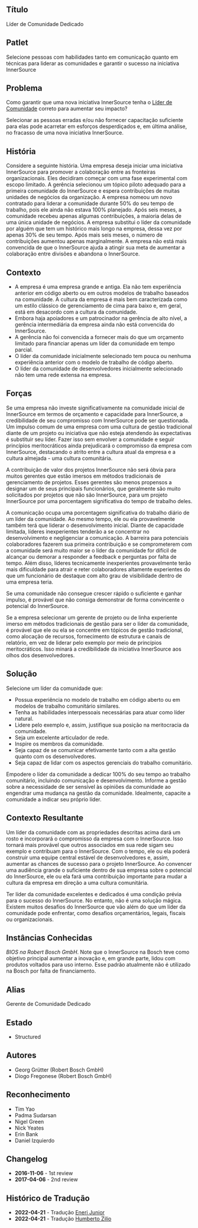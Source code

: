 ## Título

Líder de Comunidade Dedicado

## Patlet

Selecione pessoas com habilidades tanto em comunicação quanto em técnicas para liderar as comunidades e garantir o sucesso na iniciativa InnerSource

## Problema

Como garantir que uma nova iniciativa InnerSource tenha o [Líder de Comunidade](http://www.artofcommunityonline.org/) correto para aumentar seu impacto?

Selecionar as pessoas erradas e/ou não fornecer capacitação suficiente para elas pode acarretar em esforços desperdiçados e, em última análise, no fracasso de uma nova iniciativa InnerSource.

## História

Considere a seguinte história. Uma empresa deseja iniciar uma iniciativa InnerSource para promover a colaboração entre as fronteiras organizacionais. Eles decidiram começar com uma fase experimental com escopo limitado. A gerência selecionou um tópico piloto adequado para a primeira comunidade do InnerSource e espera contribuições de muitas unidades de negócios da organização. A empresa nomeou um novo contratado para liderar a comunidade durante 50% do seu tempo de trabalho, pois ele ainda não estava 100% planejado. Após seis meses, a comunidade recebeu apenas algumas contribuições, a maioria delas de uma única unidade de negócios. A empresa substitui o líder da comunidade por alguém que tem um histórico mais longo na empresa, dessa vez por apenas 30% de seu tempo. Após mais seis meses, o número de contribuições aumentou apenas marginalmente. A empresa não está mais convencida de que o InnerSource ajuda a atingir sua meta de aumentar a colaboração entre divisões e abandona o InnerSource.

## Contexto

- A empresa é uma empresa grande e antiga. Ela não tem experiência anterior em código aberto ou em outros modelos de trabalho baseados na comunidade. A cultura da empresa é mais bem caracterizada como um estilo clássico de gerenciamento de cima para baixo e, em geral, está em desacordo com a cultura da comunidade.
- Embora haja apoiadores e um patrocinador na gerência de alto nível, a gerência intermediária da empresa ainda não está convencida do InnerSource.
- A gerência não foi convencida a fornecer mais do que um orçamento limitado para financiar apenas um líder da comunidade em tempo parcial.
- O líder da comunidade inicialmente selecionado tem pouca ou nenhuma experiência anterior com o modelo de trabalho de código aberto.
- O líder da comunidade de desenvolvedores inicialmente selecionado não tem uma rede extensa na empresa.

## Forças

Se uma empresa não investe significativamente na comunidade inicial de InnerSource em termos de orçamento e capacidade para InnerSource, a credibilidade de seu compromisso com InnerSource pode ser questionada. Um impulso comum de uma empresa com uma cultura de gestão tradicional diante de um projeto ou iniciativa que não esteja atendendo às expectativas é substituir seu líder. Fazer isso sem envolver a comunidade e seguir princípios meritocráticos ainda prejudicará o compromisso da empresa com InnerSource, destacando o atrito entre a cultura atual da empresa e a cultura almejada - uma cultura comunitária.

A contribuição de valor dos projetos InnerSource não será óbvia para muitos gerentes que estão imersos em métodos tradicionais de gerenciamento de projetos. Esses gerentes são menos propensos a designar um de seus principais funcionários, que geralmente são muito solicitados por projetos que não são InnerSource, para um projeto InnerSource por uma porcentagem significativa do tempo de trabalho deles.

A comunicação ocupa uma porcentagem significativa do trabalho diário de um líder da comunidade. Ao mesmo tempo, ele ou ela provavelmente também terá que liderar o desenvolvimento inicial. Diante de capacidade limitada, líderes inexperientes tenderão a se concentrar no desenvolvimento e negligenciar a comunicação. A barreira para potenciais colaboradores fazerem sua primeira contribuição e se comprometerem com a comunidade será muito maior se o líder da comunidade for difícil de alcançar ou demorar a responder a feedback e perguntas por falta de tempo. Além disso, líderes tecnicamente inexperientes provavelmente terão mais dificuldade para atrair e reter colaboradores altamente experientes do que um funcionário de destaque com alto grau de visibilidade dentro de uma empresa teria.

Se uma comunidade não consegue crescer rápido o suficiente e ganhar impulso, é provável que não consiga demonstrar de forma convincente o potencial do InnerSource.

Se a empresa selecionar um gerente de projeto ou de linha experiente imerso em métodos tradicionais de gestão para ser o líder da comunidade, é provável que ele ou ela se concentre em tópicos de gestão tradicional, como alocação de recursos, fornecimento de estrutura e canais de relatório, em vez de liderar pelo exemplo por meio de princípios meritocráticos. Isso minará a credibilidade da iniciativa InnerSource aos olhos dos desenvolvedores.

## Solução

Selecione um líder da comunidade que:

- Possua experiência no modelo de trabalho em código aberto ou em modelos de trabalho comunitário similares.
- Tenha as habilidades interpessoais necessárias para atuar como líder natural.
- Lidere pelo exemplo e, assim, justifique sua posição na meritocracia da comunidade.
- Seja um excelente articulador de rede.
- Inspire os membros da comunidade.
- Seja capaz de se comunicar efetivamente tanto com a alta gestão quanto com os desenvolvedores.
- Seja capaz de lidar com os aspectos gerenciais do trabalho comunitário.

Empodere o líder da comunidade a dedicar 100% do seu tempo ao trabalho comunitário, incluindo comunicação e desenvolvimento. Informe a gestão sobre a necessidade de ser sensível às opiniões da comunidade ao engendrar uma mudança na gestão da comunidade. Idealmente, capacite a comunidade a indicar seu próprio líder.

## Contexto Resultante

Um líder da comunidade com as propriedades descritas acima dará um rosto e incorporará o compromisso da empresa com o InnerSource. Isso tornará mais provável que outros associados em sua rede sigam seu exemplo e contribuam para o InnerSource. Com o tempo, ele ou ela poderá construir uma equipe central estável de desenvolvedores e, assim, aumentar as chances de sucesso para o projeto InnerSource. Ao convencer uma audiência grande o suficiente dentro de sua empresa sobre o potencial do InnerSource, ele ou ela fará uma contribuição importante para mudar a cultura da empresa em direção a uma cultura comunitária.

Ter líder da comunidade excelentes e dedicados é uma condição prévia para o sucesso do InnerSource. No entanto, não é uma solução mágica. Existem muitos desafios do InnerSource que vão além do que um líder da comunidade pode enfrentar, como desafios orçamentários, legais, fiscais ou organizacionais.

## Instâncias Conhecidas

_BIOS na Robert Bosch GmbH_. Note que o InnerSource na Bosch teve como objetivo principal aumentar a inovação e, em grande parte, lidou com produtos voltados para uso interno. Esse padrão atualmente não é utilizado na Bosch por falta de financiamento.

## Alias

Gerente de Comunidade Dedicado

## Estado

* Structured

## Autores

- Georg Grütter (Robert Bosch GmbH)
- Diogo Fregonese (Robert Bosch GmbH)

## Reconhecimento

- Tim Yao
- Padma Sudarsan
- Nigel Green
- Nick Yeates
- Erin Bank
- Daniel Izquierdo

## Changelog

- **2016-11-06** - 1st review
- **2017-04-06** - 2nd review

## Histórico de Tradução

- **2022-04-21** - Tradução [Eneri Junior](https://github.com/jrcosta)
- **2022-04-21** - Tradução [Humberto Zilio](https://github.com/zilio)

